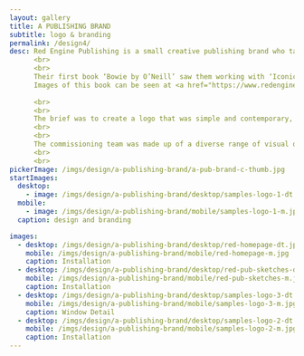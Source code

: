 ```yaml
---
layout: gallery
title: A PUBLISHING BRAND
subtitle: logo & branding
permalink: /design4/
desc: Red Engine Publishing is a small creative publishing brand who take pride in producing creative titles and telling unique stories.
      <br>
      <br>
      Their first book ‘Bowie by O’Neill’ saw them working with ‘Iconic Images’ and the legendary photographer Terry O’Neill. They designed and produced a limited edition fine-art book with images from O’Neill’s nearly 30 year partnership with David Bowie.
      Images of this book can be seen at <a href="https://www.redenginepublishing.co.uk/" target="_blank" class="highlight-link">here. </a>
      
      <br>
      <br>
      The brief was to create a logo that was simple and contemporary, whilst still retaining a classic feel. The symbol and text needed to work together and independently, for traditional print and online – anything from traditional embossing to animation.
      <br>
      <br>
      The commissioning team was made up of a diverse range of visual opinions – a key part of this project was understanding and negotiating how to meet these expectations.
      <br>
      <br>
pickerImage: /imgs/design/a-publishing-brand/a-pub-brand-c-thumb.jpg
startImages:
  desktop:
    - image: /imgs/design/a-publishing-brand/desktop/samples-logo-1-dt.jpg
  mobile:
    - image: /imgs/design/a-publishing-brand/mobile/samples-logo-1-m.jpg
  caption: design and branding

images:
  - desktop: /imgs/design/a-publishing-brand/desktop/red-homepage-dt.jpg
    mobile: /imgs/design/a-publishing-brand/mobile/red-homepage-m.jpg
    caption: Installation
  - desktop: /imgs/design/a-publishing-brand/desktop/red-pub-sketches-dt.jpg
    mobile: /imgs/design/a-publishing-brand/mobile/red-pub-sketches-m.jpg
    caption: Installation
  - desktop: /imgs/design/a-publishing-brand/desktop/samples-logo-3-dt.jpg
    mobile: /imgs/design/a-publishing-brand/mobile/samples-logo-3-m.jpg
    caption: Window Detail
  - desktop: /imgs/design/a-publishing-brand/desktop/samples-logo-2-dt.jpg
    mobile: /imgs/design/a-publishing-brand/mobile/samples-logo-2-m.jpg
    caption: Installation
---
```


